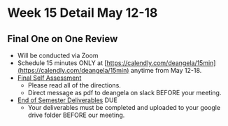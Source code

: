 # Week 15 Detail May 12-18

## Final One on One Review

* Will be conducted via Zoom
* Schedule 15 minutes ONLY at [https://calendly.com/deangela/15min](https://calendly.com/deangela/15min) anytime from May 12-18. 
* [Final Self Assessment ](../end_of_semester_deliverables/final_self_assessment.md)
  * Please read all of the directions. 
  * Direct message as pdf to deangela on slack BEFORE your meeting.
* [End of Semester Deliverables](../end_of_semester_deliverables/) DUE 
  * Your deliverables must be completed and uploaded to your google drive folder BEFORE our meeting.

